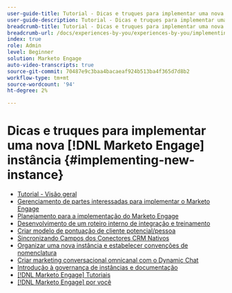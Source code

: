 ```yaml
---
user-guide-title: Tutorial - Dicas e truques para implementar uma nova [!DNL Marketo Engage] instância
user-guide-description: Tutorial - Dicas e truques para implementar uma nova [!DNL Marketo Engage] instância
breadcrumb-title: Tutorial - Dicas e truques para implementar uma nova [!DNL Marketo Engage] instância
breadcrumb-url: /docs/experiences-by-you/experiences-by-you/implementing-new-instance/overview
index: true
role: Admin
level: Beginner
solution: Marketo Engage
auto-video-transcripts: true
source-git-commit: 70487e9c3baa4bacaeaf924b513ba4f365d7d8b2
workflow-type: tm+mt
source-wordcount: '94'
ht-degree: 2%

---
```



# Dicas e truques para implementar uma nova [!DNL Marketo Engage] instância {#implementing-new-instance}

+ [Tutorial - Visão geral](./overview.md)
+ [Gerenciamento de partes interessadas para implementar o Marketo Engage](./managing-stakeholder-communications.md)
+ [Planejamento para a implementação do Marketo Engage](./planning-for-new-implementation.md)
+ [Desenvolvimento de um roteiro interno de integração e treinamento](./internal-training-roadshow.md)
+ [Criar modelo de pontuação de cliente potencial/pessoa](./building-person-scoring-model.md)
+ [Sincronizando Campos dos Conectores CRM Nativos](./syncing-fields-for-crm-integration.md)
+ [Organizar uma nova instância e estabelecer convenções de nomenclatura](./organizing-new-instance.md)
+ [Criar marketing conversacional omnicanal com o Dynamic Chat](./designing-omnichannel-conversational-marketing.md)
+ [Introdução à governança de instâncias e documentação](./documenting-your-instance.md)
+ [[!DNL Marketo Engage] Tutoriais](https://experienceleague.adobe.com/docs/marketo-learn/tutorials/overview.html?lang=pt-BR)
+ [[!DNL Marketo Engage] por você](https://experienceleague.adobe.com/en/docs/experiences-by-you/experiences-by-you/marketo-engage/overview)
